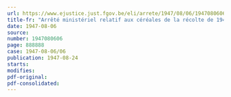 ```yaml
---
url: https://www.ejustice.just.fgov.be/eli/arrete/1947/08/06/1947080606/justel
title-fr: "Arrêté ministériel relatif aux céréales de la récolte de 1946"
date: 1947-08-06
source:
number: 1947080606
page: 888888
case: 1947-08-06/06
publication: 1947-08-24
starts:
modifies:
pdf-original:
pdf-consolidated:
---
```



